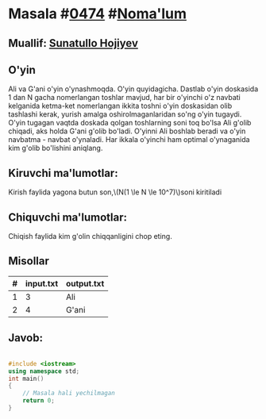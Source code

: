 
<h1>Masala #<a href="https://robocontest.uz/tasks/0474">0474</a> #<a href="https://robocontest.uz/tasks?category=1">Noma'lum</a></h1>
<h2> Muallif: <a href="https://robocontest.uz/profile/sunnat">Sunatullo Hojiyev</a></h2>
<h2>O'yin</h2>
<p>Ali va G'ani o'yin o'ynashmoqda. O'yin quyidagicha. Dastlab o'yin doskasida 1 dan N gacha nomerlangan toshlar mavjud, har bir o'yinchi o'z navbati kelganida ketma-ket nomerlangan ikkita toshni o'yin doskasidan olib tashlashi kerak, yurish amalga oshirolmaganlaridan so'ng o'yin tugaydi. O'yin tugagan vaqtda doskada qolgan toshlarning soni toq bo'lsa Ali g'olib chiqadi, aks holda G'ani g'olib bo'ladi. O'yinni Ali boshlab beradi va o'yin navbatma - navbat o'ynaladi. Har ikkala o'yinchi ham optimal o'ynaganida kim g'olib bo'lishini aniqlang.</p>
<h2>Kiruvchi ma'lumotlar:</h2>
<p>Kirish faylida yagona butun son,\(N(1 \le N \le 10^7)\)soni kiritiladi</p>
<h2>Chiquvchi ma'lumotlar:</h2>
<p>Chiqish faylida kim g'olin chiqqanligini chop eting.</p>
<h2>Misollar</h2>
<table>
    <thead>
        <tr>
            <th>#</th>
            <th>input.txt</th>
            <th>output.txt</th>
        </tr>
    </thead>
    <tbody>
            <tr>
                <td>1</td>
                <td>3</td>
                <td>Ali</td>
            </tr>
            <tr>
                <td>2</td>
                <td>4</td>
                <td>G'ani</td>
            </tr>
    </tbody>
    </table>
    
<h2>Javob:</h2>

######
```cpp
#include <iostream>
using namespace std;
int main()
{
    // Masala hali yechilmagan
    return 0;
}
```
